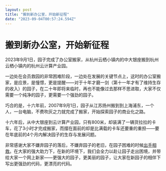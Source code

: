 ```yaml
---
layout: post
title: "搬到新办公室，开始新征程"
date: "2023-09-04T00:57:24.594Z"
---
```

搬到新办公室，开始新征程
============

2023年9月1日，园子完成了办公室搬家，从杭州云栖小镇内的中大银座搬到杭州云栖小镇内的杭州云计算产业园。

一边处在会员救园的非常困难阶段，一边处在发展的关键节点上，这时的办公室搬家，是应景，是憧憬，更是提醒——对于十年才磨一剑（第十一年才有了维持生存的收入）的园子，在二十年即将来临时，再也不能像过去那样不思进取，大家不仅需要一个纯净的园子，更需要一个强劲的园子。

巧合的是，十六年前，2007年9月1日，园子从江苏扬州搬到到上海浦东，一个人，一台电脑，不费吹灰之力就完成了搬家，开始探索园子的商业化之路。

十六年后，从中大银座到云计算产业园，只有800米，却装满了一辆货拉拉的卡车，花了3小时才完成搬家，而摆在面前的却是比满载的卡车还要重的重担——要在年底前的4个月内解决园子的生存与发展问题。

非常感谢大家不嫌弃园子的落后，不嫌弃园子的老旧，在园子困难的时候[出手相救](https://www.cnblogs.com/cmt/p/17520031.html)。在大家的强大助力下，在新的环境下，我们会全力以赴让园子走出困境，并带给大家一个网上新家——更强大的园子，更美丽的园子，让大家在新园子的相伴下写出更强劲的代码，更漂亮的代码。